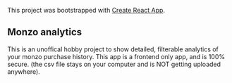 This project was bootstrapped with [Create React App](https://github.com/facebook/create-react-app).

## Monzo analytics

This is an unoffical hobby project to show detailed, filterable
analytics of your monzo purchase history. This app is a frontend
only app, and is 100% secure. (the csv file stays on your computer
and is NOT getting uploaded anywhere).

